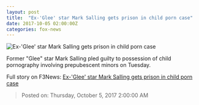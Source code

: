```yaml
---
layout: post
title:  "Ex-'Glee' star Mark Salling gets prison in child porn case"
date: 2017-10-05 02:00:00Z
categories: fox-news
---
```


![Ex-'Glee' star Mark Salling gets prison in child porn case](http://www.foxnews.com/content/dam/fox-news/logo/og-fn-foxnews.jpg)

Former "Glee" star Mark Salling pled guilty to possession of child pornography involving prepubescent minors on Tuesday.


Full story on F3News: [Ex-'Glee' star Mark Salling gets prison in child porn case](http://www.f3nws.com/n/DN3NbC)

> Posted on: Thursday, October 5, 2017 2:00:00 AM
